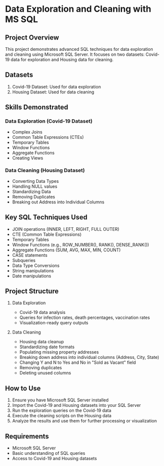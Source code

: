# Data Exploration and Cleaning with MS SQL

## Project Overview
This project demonstrates advanced SQL techniques for data exploration and cleaning using Microsoft SQL Server. It focuses on two datasets: Covid-19 data for exploration and Housing data for cleaning.

## Datasets
1. Covid-19 Dataset: Used for data exploration
2. Housing Dataset: Used for data cleaning

## Skills Demonstrated

### Data Exploration (Covid-19 Dataset)
- Complex Joins
- Common Table Expressions (CTEs)
- Temporary Tables
- Window Functions
- Aggregate Functions
- Creating Views

### Data Cleaning (Housing Dataset)
- Converting Data Types
- Handling NULL values
- Standardizing Data
- Removing Duplicates
- Breaking out Address into Individual Columns

## Key SQL Techniques Used
- JOIN operations (INNER, LEFT, RIGHT, FULL OUTER)
- CTE (Common Table Expressions)
- Temporary Tables
- Window Functions (e.g., ROW_NUMBER(), RANK(), DENSE_RANK())
- Aggregate Functions (SUM, AVG, MAX, MIN, COUNT)
- CASE statements
- Subqueries
- Data Type Conversions
- String manipulations
- Date manipulations

## Project Structure
1. Data Exploration
   - Covid-19 data analysis
   - Queries for infection rates, death percentages, vaccination rates
   - Visualization-ready query outputs

2. Data Cleaning
   - Housing data cleanup
   - Standardizing date formats
   - Populating missing property addresses
   - Breaking down address into individual columns (Address, City, State)
   - Changing Y and N to Yes and No in "Sold as Vacant" field
   - Removing duplicates
   - Deleting unused columns

## How to Use
1. Ensure you have Microsoft SQL Server installed
2. Import the Covid-19 and Housing datasets into your SQL Server
3. Run the exploration queries on the Covid-19 data
4. Execute the cleaning scripts on the Housing data
5. Analyze the results and use them for further processing or visualization

## Requirements
- Microsoft SQL Server
- Basic understanding of SQL queries
- Access to Covid-19 and Housing datasets 

